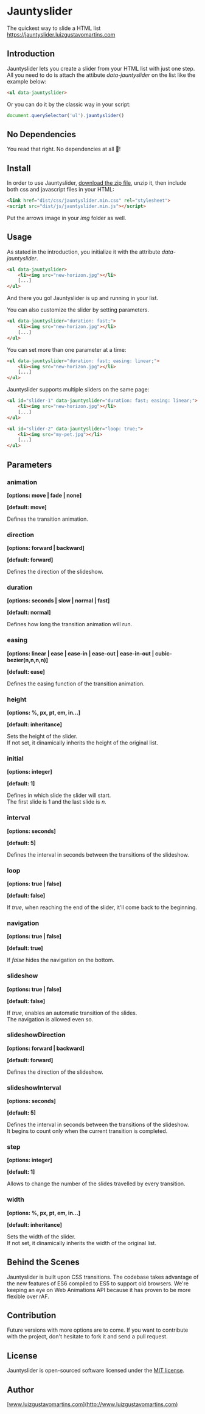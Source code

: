 # Jauntyslider
The quickest way to slide a HTML list<br>https://jauntyslider.luizgustavomartins.com

## Introduction
Jauntyslider lets you create a slider from your HTML list with just one step. All you need to do is attach the attibute *data-jauntyslider* on the  list like the example below:

```html
<ul data-jauntyslider>
```

Or you can do it by the classic way in your script:

```js
document.querySelector('ul').jauntyslider()
```

## No Dependencies
You read that right. No dependencies at all 🙂!<br>

## Install
In order to use Jauntyslider, [download the zip file](https://github.com/realmocaccino/jauntyslider/archive/master.zip), unzip it, then include both css and javascript files in your HTML:

```html
<link href="dist/css/jauntyslider.min.css" rel="stylesheet">
<script src="dist/js/jauntyslider.min.js"></script>
```

Put the arrows image in your *img* folder as well.

## Usage
As stated in the introduction, you initialize it with the attribute *data-jauntyslider*.

```html
<ul data-jauntyslider>
	<li><img src="new-horizon.jpg"></li>
	[...]
</ul>
```

And there you go! Jauntyslider is up and running in your list.

You can also customize the slider by setting parameters.

```html
<ul data-jauntyslider="duration: fast;">
	<li><img src="new-horizon.jpg"></li>
	[...]
</ul>
```

You can set more than one parameter at a time:

```html
<ul data-jauntyslider="duration: fast; easing: linear;">
	<li><img src="new-horizon.jpg"></li>
	[...]
</ul>
```

Jauntyslider supports multiple sliders on the same page:

```html
<ul id="slider-1" data-jauntyslider="duration: fast; easing: linear;">
	<li><img src="new-horizon.jpg"></li>
	[...]
</ul>

<ul id="slider-2" data-jauntyslider="loop: true;">
	<li><img src="my-pet.jpg"></li>
	[...]
</ul>
```

## Parameters

### animation

**[options: move | fade | none]**

**[default: move]**

Defines the transition animation.

### direction

**[options: forward | backward]**

**[default: forward]**

Defines the direction of the slideshow.

### duration

**[options: seconds | slow | normal | fast]**

**[default: normal]**

Defines how long the transition animation will run.

### easing

**[options: linear | ease | ease-in | ease-out | ease-in-out | cubic-bezier(n,n,n,n)]**

**[default: ease]**

Defines the easing function of the transition animation.

### height

**[options: %, px, pt, em, in...]**

**[default: inheritance]**

Sets the height of the slider.<br>
If not set, it dinamically inherits the height of the original list.

### initial

**[options: integer]**

**[default: 1]**

Defines in which slide the slider will start.<br>
The first slide is 1 and the last slide is *n*.

### interval

**[options: seconds]**

**[default: 5]**

Defines the interval in seconds between the transitions of the slideshow.

### loop

**[options: true | false]**

**[default: false]**

If *true*, when reaching the end of the slider, it'll come back to the beginning.

### navigation

**[options: true | false]**

**[default: true]**

If *false* hides the navigation on the bottom.

### slideshow

**[options: true | false]**

**[default: false]**

If *true*, enables an automatic transition of the slides.<br>
The navigation is allowed even so.

### slideshowDirection

**[options: forward | backward]**

**[default: forward]**

Defines the direction of the slideshow.

### slideshowInterval

**[options: seconds]**

**[default: 5]**

Defines the interval in seconds between the transitions of the slideshow.<br>
It begins to count only when the current transition is completed.

### step

**[options: integer]**

**[default: 1]**

Allows to change the number of the slides travelled by every transition.

### width

**[options: %, px, pt, em, in...]**

**[default: inheritance]**

Sets the width of the slider.<br>
If not set, it dinamically inherits the width of the original list.

## Behind the Scenes
Jauntyslider is built upon CSS transitions. The codebase takes advantage of the new features of ES6 compiled to ES5 to support old browsers. We're keeping an eye on Web Animations API because it has proven to be more flexible over rAF.

## Contribution
Future versions with more options are to come. If you want to contribute with the project, don't hesitate to fork it and send a pull request.<br>

## License
Jauntyslider is open-sourced software licensed under the [MIT license](http://opensource.org/licenses/MIT).

## Author
[www.luizgustavomartins.com](http://www.luizgustavomartins.com)

